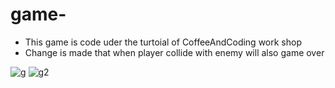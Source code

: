 # game-

- This game is code uder the turtoial of CoffeeAndCoding work shop
- Change is made that when player collide with enemy will also game over 


![g](https://user-images.githubusercontent.com/73972656/167971069-a0b32c52-b022-471d-b859-a0fcee2f9621.PNG)
![g2](https://user-images.githubusercontent.com/73972656/167971071-aabab9fa-e901-4a46-8b18-7cdbf830dd36.PNG)
